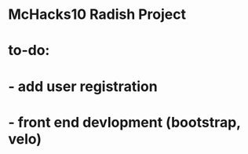 # McHacks10 Radish Project

# to-do:
# - add user registration
# - front end devlopment (bootstrap, velo)
